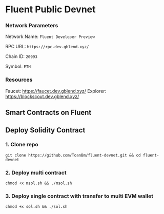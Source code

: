 # Fluent Public Devnet
### Network Parameters
Network Name:	`Fluent Developer Preview`

RPC URL: `https://rpc.dev.gblend.xyz/`

Chain ID:	`20993`

Symbol:	`ETH`

### Resources
Faucet:	https://faucet.dev.gblend.xyz/
Explorer:	https://blockscout.dev.gblend.xyz/

## Smart Contracts on Fluent
## Deploy Solidity Contract
### 1. Clone repo
```
git clone https://github.com/ToanBm/fluent-devnet.git && cd fluent-devnet
```
### 2. Deploy multi contract
```
chmod +x msol.sh && ./msol.sh
```
### 3. Deploy single contract with transfer to multi EVM wallet
```
chmod +x sol.sh && ./sol.sh
```
